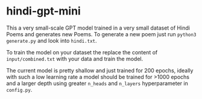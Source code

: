 # hindi-gpt-mini
This a very small-scale GPT model trained in a very small dataset of Hindi Poems and generates new Poems.
To generate a new poem just run ```python3 generate.py``` and look into ```hindi.txt```.

To train the model on your dataset the replace the content of ```input/combined.txt``` with your data and train the model.

The current model is pretty shallow and just trained for 200 epochs, ideally with such a low learning rate a model should be trained for >1000 epochs and a larger depth using greater ```n_heads``` and ```n_layers``` hyperparameter in ```config.py```.
